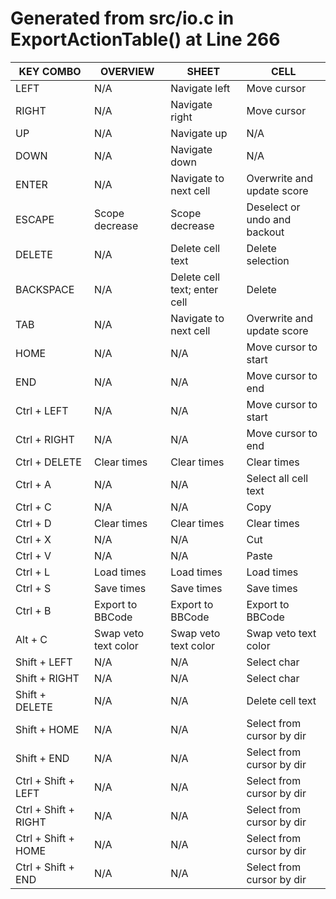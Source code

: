 # Generated from src/io.c in ExportActionTable() at Line 266

|                KEY COMBO |                     OVERVIEW |                        SHEET |                         CELL |
| ------------------------ | ---------------------------- | ---------------------------- | ---------------------------- |
|                     LEFT |                          N/A |                Navigate left |                  Move cursor |
|                    RIGHT |                          N/A |               Navigate right |                  Move cursor |
|                       UP |                          N/A |                  Navigate up |                          N/A |
|                     DOWN |                          N/A |                Navigate down |                          N/A |
|                    ENTER |                          N/A |        Navigate to next cell |   Overwrite and update score |
|                   ESCAPE |               Scope decrease |               Scope decrease | Deselect or undo and backout |
|                   DELETE |                          N/A |             Delete cell text |             Delete selection |
|                BACKSPACE |                          N/A | Delete cell text; enter cell |                       Delete |
|                      TAB |                          N/A |        Navigate to next cell |   Overwrite and update score |
|                     HOME |                          N/A |                          N/A |         Move cursor to start |
|                      END |                          N/A |                          N/A |           Move cursor to end |
|              Ctrl + LEFT |                          N/A |                          N/A |         Move cursor to start |
|             Ctrl + RIGHT |                          N/A |                          N/A |           Move cursor to end |
|            Ctrl + DELETE |                  Clear times |                  Clear times |                  Clear times |
|                 Ctrl + A |                          N/A |                          N/A |         Select all cell text |
|                 Ctrl + C |                          N/A |                          N/A |                         Copy |
|                 Ctrl + D |                  Clear times |                  Clear times |                  Clear times |
|                 Ctrl + X |                          N/A |                          N/A |                          Cut |
|                 Ctrl + V |                          N/A |                          N/A |                        Paste |
|                 Ctrl + L |                   Load times |                   Load times |                   Load times |
|                 Ctrl + S |                   Save times |                   Save times |                   Save times |
|                 Ctrl + B |             Export to BBCode |             Export to BBCode |             Export to BBCode |
|                  Alt + C |         Swap veto text color |         Swap veto text color |         Swap veto text color |
|             Shift + LEFT |                          N/A |                          N/A |                  Select char |
|            Shift + RIGHT |                          N/A |                          N/A |                  Select char |
|           Shift + DELETE |                          N/A |                          N/A |             Delete cell text |
|             Shift + HOME |                          N/A |                          N/A |    Select from cursor by dir |
|              Shift + END |                          N/A |                          N/A |    Select from cursor by dir |
|      Ctrl + Shift + LEFT |                          N/A |                          N/A |    Select from cursor by dir |
|     Ctrl + Shift + RIGHT |                          N/A |                          N/A |    Select from cursor by dir |
|      Ctrl + Shift + HOME |                          N/A |                          N/A |    Select from cursor by dir |
|       Ctrl + Shift + END |                          N/A |                          N/A |    Select from cursor by dir |
